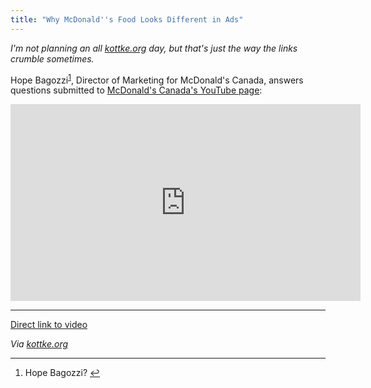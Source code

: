 ```yaml
---
title: "Why McDonald''s Food Looks Different in Ads"
---
```

<p><em>I'm not planning an all <a href="http://kottke.org">kottke.org</a> day, but that's just the way the links crumble sometimes.</em></p>
<p>Hope Bagozzi<sup id="fnref-20515:1"><a href="#fn-20515:1" rel="footnote">1</a></sup>, Director of Marketing for McDonald's Canada, answers questions submitted to <a href="http://www.youtube.com/user/McDonaldsCanada">McDonald's Canada's YouTube page</a>:</p>
<p><iframe width="560" height="315" src="http://www.youtube.com/embed/oSd0keSj2W8?rel=0" frameborder="0" allowfullscreen></iframe></p>
<hr>
<p><a href="http://youtu.be/oSd0keSj2W8">Direct link to video</a></p>
<p><em>Via <a href="http://kottke.org/12/06/behind-the-scenes-at-a-mcdonalds-food-photo-shoot">kottke.org</a></em></p>
<div class="footnotes">
<hr />
<ol>
<li id="fn-20515:1">
Hope Bagozzi?&#160;<a href="#fnref-20515:1" rev="footnote">&#8617;</a>
</li>
</ol>
</div>
